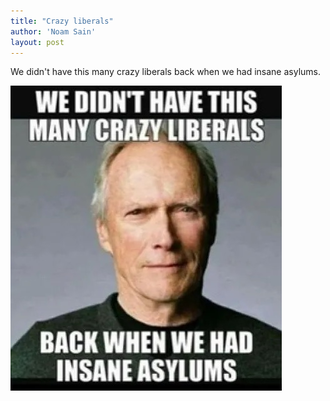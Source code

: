 ```yaml
---
title: "Crazy liberals"
author: 'Noam Sain'
layout: post
---
```


We didn't have this many crazy liberals back when we had insane asylums.

![Crazy liberals](/assets/2023/2023-06-21-insane-asylums.jpg "We need insane asylums back again.")
